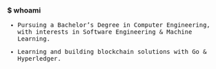 ### $ whoami 

<samp>
  
  - Pursuing a Bachelor’s Degree in Computer Engineering, with interests in Software Engineering & Machine Learning.
  
  - Learning and building blockchain solutions with Go & Hyperledger.
   
  
</samp>
